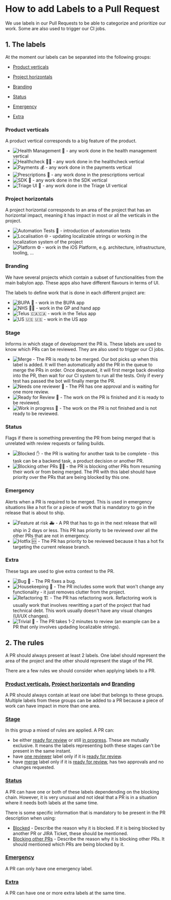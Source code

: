 # How to add Labels to a Pull Request


We use labels in our Pull Requests to be able to categorize and prioritize our work. Some are also used to trigger our CI jobs.


## 1. The labels

At the moment our labels can be separated into the following groups:

- [Product verticals](#product-verticals)

- [Project horizontals](#project-horizontals)

- [Branding](#branding)

- [Status](#status)

- [Emergency](#emergency)

- [Extra](#extra)


### Product verticals
A product vertical corresponds to a big feature of the product. 

- ![Health Management 🍄](https://img.shields.io/static/v1?label&message=Health%20Management%20🍄&color=2BBBBB) - any work done in the health management vertical
- ![Healthcheck 👩‍⚕️](https://img.shields.io/static/v1?label&message=Healthcheck%20👩‍⚕️&color=5319e7) - any work done in the healthcheck vertical
- ![Payments 💰](https://img.shields.io/static/v1?label&message=Payments%20💰&color=25fcb8) - any work done in the payments vertical
- ![Prescriptions 💊](https://img.shields.io/static/v1?label&message=Prescriptions%20💊&color=d3cb34) - any work done in the prescriptions vertical
- ![SDK 💸](https://img.shields.io/static/v1?label&message=SDK%20💸&color=f9d0c4) - any work done in the SDK vertical
- ![Triage UI 🏥](https://img.shields.io/static/v1?label&message=Triage%20UI%20🏥&color=006b75&messageColor=f9d0c4) - any work done in the Triage UI vertical

### Project horizontals
A project horizontal corresponds to an area of the project that has an horizontal impact, meaning it has impact in most or all the verticals in the project.

- ![Automation Tests 🤖](https://img.shields.io/static/v1?label&message=Automation%20Tests%20🤖&color=d4c5f9) - introduction of automation tests
- ![Localisation 🌐](https://img.shields.io/static/v1?label&message=Localisation%20🌐&color=fcfc50) - updating localizable strings or working in the localization system of the project
- ![Platform ⚙️](https://img.shields.io/static/v1?label&message=Platform%20⚙️&color=002360) - work in the iOS Platform, e.g. architecture, infrastructure, tooling, ...

### Branding
We have several projects which contain a subset of functionalities from the main babylon app. These apps also have different flavours in terms of UI. 

The labels to define work that is done in each different project are:

- ![BUPA 🤕](https://img.shields.io/static/v1?label&message=BUPA%20🤕&color=1d76db) - work in the BUPA app
- ![NHS 👩‍⚕️](https://img.shields.io/static/v1?label&message=NHS%20👩‍⚕️&color=0052cc) - work in the GP and hand app
- ![Telus 🇨🇦](https://img.shields.io/static/v1?label&message=Telus%20&color=9746e2)🇨🇦 - work in the Telus app
- ![US 🇺🇸](https://img.shields.io/static/v1?label&message=US%20&color=2f2799) 🇺🇸 - work in the US app

### Stage
Informs in which stage of development the PR is. These labels are used to know which PRs can be reviewed. They are also used to trigger our CI jobs.

- ![Merge](https://img.shields.io/static/v1?label&message=Merge&color=FF7F50) - The PR is ready to be merged. Our bot picks up when this label is added. It will then automatically add the PR in the queue to merge the PRs in order. Once dequeued, it will first merge back develop into the PR, then wait for our CI system to run all the tests. Only if every test has passed the bot will finally merge the PR.
- ![Needs one reviewer 🙏](https://img.shields.io/static/v1?label&message=Needs%20one%20reviewer🙏%20&color=ce3799) - The PR has one approval and is waiting for one more review.
- ![Ready for Review 🚀](https://img.shields.io/static/v1?label&message=Ready%20for%20Review🚀&color=0e8a16) - The work on the PR is finished and it is ready to be reviewed.
- ![Work in progress 🚧](https://img.shields.io/static/v1?label&message=Work%20in%20progress%20🚧&color=fbca04) - The work on the PR is not finished and is not ready to be reviewed.

### Status
Flags if there is something preventing the PR from being merged that is unrelated with review requests or failing builds.

- ![Blocked ✋](https://img.shields.io/static/v1?label&message=Blocked%20✋&color=000000) - the PR is waiting for another task to be complete - this task can be a backend task, a product decision or another PR.
- ![Blocking other PRs 🙅‍♀️](https://img.shields.io/static/v1?label&message=Blocking%20other%20PRs%20🙅‍♀️&color=d93f0b) - the PR is blocking other PRs from resuming their work or from being merged. The PR with this label should have priority over the PRs that are being blocked by this one.

### Emergency
Alerts when a PR is required to be merged. This is used in emergency situations like a hot fix or a piece of work that is mandatory to go in the release that is about to ship.

- ![Feature at risk 🚑](https://img.shields.io/static/v1?label&message=Feature%20at%20risk%20🚑&color=e00000) - A PR that has to go in the next release that will ship in 2 days or less. This PR has priority to be reviewed over all the other PRs that are not in emergency.
- ![Hotfix 🆘](https://img.shields.io/static/v1?label&message=Hotfix%20🆘&color=fcc1ba) - The PR has priority to be reviewed because it has a hot fix targeting the current release branch.

### Extra
These tags are used to give extra context to the PR.

- ![Bug 🐛](https://img.shields.io/static/v1?label&message=Bug%20🐛&color=ff69b4) - The PR fixes a bug.
- ![Housekeeping 🏡](https://img.shields.io/static/v1?label&message=Housekeeping%20🏡&color=c79ee2) - The PR includes some work that won't change any functionality - it just removes clutter from the project.
- ![Refactoring 🏗️](https://img.shields.io/static/v1?label&message=Refactoring%20🏗️&color=bfdadc) - The PR has refactoring work. Refactoring work is usually work that involves rewritting a part of the project that had technical debt. This work usually doesn't have any visual changes (UI/UX changes).
- ![Trivial 👶](https://img.shields.io/static/v1?label&message=Trivial%20👶&color=ce3799) - The PR takes 1-2 minutes to review (an example can be a PR that only involves updading localizable strings).

## 2. The rules

A PR should always present at least 2 labels. One label should represent the area of the project and the other should represent the stage of the PR.

There are a few rules we should consider when applying labels to a PR.


### [**Product verticals**](#product-verticals), [**Project horizontals**](#project-horizontals) and [**Branding**](#branding)

A PR should always contain at least one label that belongs to these groups. Multiple labels from these groups can be added to a PR because a piece of work can have impact in more than one area.

### [**Stage**](#stage)

In this group a mixed of rules are applied. 
A PR can:

- be either [ready for review](#ready_review) or still [in progress](#in_progress). These are mutually exclusive. It means the labels representing both these stages can't be present in the same instant.
- have [one reviewer](#needs_reviewer) label only if it is [ready for review](#ready_review).
- have [merge](#merge) label only if it is [ready for review](#ready_review), has two approvals and no changes requested.

### [**Status**](#status)

A PR can have one or both of these labels dependending on the blocking chain. However, it is very unusual and not ideal that a PR is in a situation where it needs both labels at the same time.

There is some specific information that is mandatory to be present in the PR description when using:

- [Blocked](#blocked) - Describe the reason why it is blocked. If it is being blocked by another PR or JIRA Ticket, these should be mentioned.
- [Blocking other PRs](#blocking) - Describe the reason why it is blocking other PRs. It should mentioned which PRs are being blocked by it.

### [**Emergency**](#emergency)

A PR can only have one emergency label.

### [**Extra**](#extra)

A PR can have one or more extra labels at the same time.


